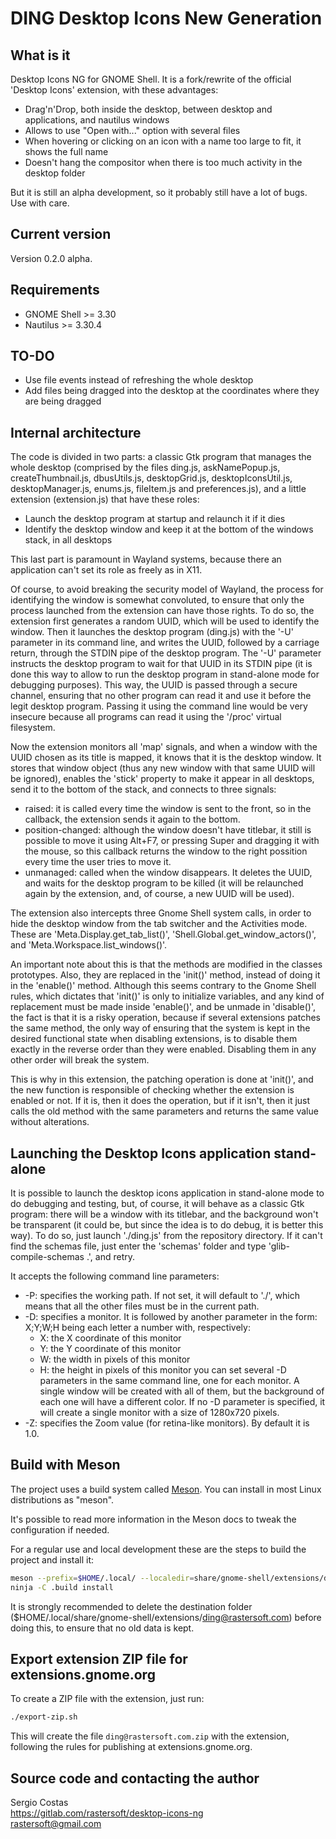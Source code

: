 # DING Desktop Icons New Generation

## What  is it

Desktop Icons NG for GNOME Shell. It is a fork/rewrite of the official 'Desktop Icons' extension,
with these advantages:

 * Drag'n'Drop, both inside the desktop, between desktop and applications, and nautilus windows
 * Allows to use "Open with..." option with several files
 * When hovering or clicking on an icon with a name too large to fit, it shows the full name
 * Doesn't hang the compositor when there is too much activity in the desktop folder

But it is still an alpha development, so it probably still have a lot of bugs. Use with care.

## Current version

Version 0.2.0 alpha.

## Requirements

* GNOME Shell >= 3.30
* Nautilus >= 3.30.4

## TO-DO

* Use file events instead of refreshing the whole desktop
* Add files being dragged into the desktop at the coordinates where they are being dragged

## Internal architecture

The code is divided in two parts: a classic Gtk program that manages the whole desktop
(comprised by the files ding.js, askNamePopup.js, createThumbnail.js, dbusUtils.js, desktopGrid.js,
desktopIconsUtil.js, desktopManager.js, enums.js, fileItem.js and preferences.js), and a little
extension (extension.js) that have these roles:

 * Launch the desktop program at startup and relaunch it if it dies
 * Identify the desktop window and keep it at the bottom of the windows stack, in all desktops

This last part is paramount in Wayland systems, because there an application can't set its role
as freely as in X11.

Of course, to avoid breaking the security model of Wayland, the process for identifying the
window is somewhat convoluted, to ensure that only the process launched from the extension can
have those rights. To do so, the extension first generates a random UUID, which will be used
to identify the window. Then it launches the desktop program (ding.js) with the '-U' parameter
in its command line, and writes the UUID, followed by a carriage return, through the STDIN pipe
of the desktop program. The '-U' parameter instructs the desktop program to wait for that UUID
in its STDIN pipe (it is done this way to allow to run the desktop program in stand-alone mode
for debugging purposes). This way, the UUID is passed through a secure channel, ensuring that
no other program can read it and use it before the legit desktop program. Passing it using the
command line would be very insecure because all programs can read it using the '/proc' virtual
filesystem.

Now the extension monitors all 'map' signals, and when a window with the UUID chosen as its title
is mapped, it knows that it is the desktop window. It stores that window object (thus any new
window with that same UUID will be ignored), enables the 'stick' property to make it appear in
all desktops, send it to the bottom of the stack, and connects to three signals:

* raised: it is called every time the window is sent to the front, so in the callback, the extension
sends it again to the bottom.
* position-changed: although the window doesn't have titlebar, it still is possible to move it using
Alt+F7, or pressing Super and dragging it with the mouse, so this callback returns the window to the
right possition every time the user tries to move it.
* unmanaged: called when the window disappears. It deletes the UUID, and waits for the desktop program
to be killed (it will be relaunched again by the extension, and, of course, a new UUID will be used).

The extension also intercepts three Gnome Shell system calls, in order to hide the desktop window
from the tab switcher and the Activities mode. These are 'Meta.Display.get_tab_list()',
'Shell.Global.get_window_actors()', and 'Meta.Workspace.list_windows()'.

An important note about this is that the methods are modified in the classes prototypes. Also,
they are replaced in the 'init()' method, instead of doing it in the 'enable()' method. Although
this seems contrary to the Gnome Shell rules, which dictates that 'init()' is only to initialize
variables, and any kind of replacement must be made inside 'enable()', and be unmade in 'disable()',
the fact is that it is a risky operation, because if several extensions patches the same method,
the only way of ensuring that the system is kept in the desired functional state when disabling
extensions, is to disable them exactly in the reverse order than they were enabled. Disabling
them in any other order will break the system.

This is why in this extension, the patching operation is done at 'init()', and the new function
is responsible of checking whether the extension is enabled or not. If it is, then it does the
operation, but if it isn't, then it just calls the old method with the same parameters and returns
the same value without alterations.

## Launching the Desktop Icons application stand-alone

It is possible to launch the desktop icons application in stand-alone mode to do debugging and
testing, but, of course, it will behave as a classic Gtk program: there will be a window with its
titlebar, and the background won't be transparent (it could be, but since the idea is to do debug,
it is better this way). To do so, just launch './ding.js' from the repository directory. If it can't
find the schemas file, just enter the 'schemas' folder and type 'glib-compile-schemas .', and retry.

It accepts the following command line parameters:

* -P: specifies the working path. If not set, it will default to './', which means that all the other
files must be in the current path.
* -D: specifies a monitor. It is followed by another parameter in the form: X;Y;W;H being each letter
      a number with, respectively:
    * X: the X coordinate of this monitor
    * Y: the Y coordinate of this monitor
    * W: the width in pixels of this monitor
    * H: the height in pixels of this monitor
  you can set several -D parameters in the same command line, one for each monitor. A single window
  will be created with all of them, but the background of each one will have a different color. If no
  -D parameter is specified, it will create a single monitor with a size of 1280x720 pixels.
* -Z: specifies the Zoom value (for retina-like monitors). By default it is 1.0.

## Build with Meson

The project uses a build system called [Meson](https://mesonbuild.com/). You can install
in most Linux distributions as "meson".

It's possible to read more information in the Meson docs to tweak the configuration if needed.

For a regular use and local development these are the steps to build the
project and install it:

```bash
meson --prefix=$HOME/.local/ --localedir=share/gnome-shell/extensions/ding@rastersoft.com/locale .build
ninja -C .build install
```

It is strongly recommended to delete the destination folder
($HOME/.local/share/gnome-shell/extensions/ding@rastersoft.com) before doing this, to ensure that no old
data is kept.

## Export extension ZIP file for extensions.gnome.org

To create a ZIP file with the extension, just run:

```bash
./export-zip.sh
```

This will create the file `ding@rastersoft.com.zip` with the extension, following the rules for publishing at extensions.gnome.org.

## Source code and contacting the author

Sergio Costas  
https://gitlab.com/rastersoft/desktop-icons-ng  
rastersoft@gmail.com  
